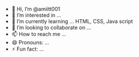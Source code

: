 - 👋 Hi, I’m @amiitt001
- 👀 I’m interested in ...
- 🌱 I’m currently learning ... HTML, CSS, Java script
- 💞️ I’m looking to collaborate on ...
- 📫 How to reach me ...
- 😄 Pronouns: ...
- ⚡ Fun fact: ...

<!---
amiitt001/amiitt001 is a ✨ special ✨ repository because its `README.md` (this file) appears on your GitHub profile.
You can click the Preview link to take a look at your changes.
--->

